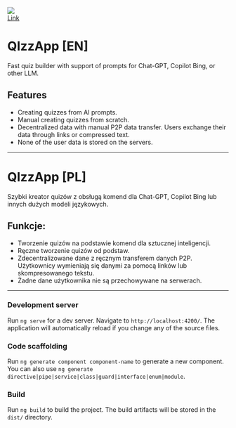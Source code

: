 [<img src="https://github.com/BKopysc/qizz-app/assets/57834846/fe882836-9b6d-4eb9-a27b-d0b8393a0e25">](https://qizz.pages.dev)</br>
[Link](https://qizz.pages.dev)
# QIzzApp [EN]
Fast quiz builder with support of prompts for Chat-GPT, Copilot Bing, or other LLM.<br/>

## Features
- Creating quizzes from AI prompts.
- Manual creating quizzes from scratch.
- Decentralized data with manual P2P data transfer. Users exchange their data through links or compressed text.
- None of the user data is stored on the servers.

<hr/>

# QIzzApp [PL]
Szybki kreator quizów z obsługą komend dla Chat-GPT, Copilot Bing lub innych dużych modeli językowych.

## Funkcje:
- Tworzenie quizów na podstawie komend dla sztucznej inteligencji.
- Ręczne tworzenie quizów od podstaw.
- Zdecentralizowane dane z ręcznym transferem danych P2P. Użytkownicy wymieniają się danymi za pomocą linków lub skompresowanego tekstu.
- Żadne dane użytkownika nie są przechowywane na serwerach.

<hr/>

### Development server

Run `ng serve` for a dev server. Navigate to `http://localhost:4200/`. The application will automatically reload if you change any of the source files.

### Code scaffolding

Run `ng generate component component-name` to generate a new component. You can also use `ng generate directive|pipe|service|class|guard|interface|enum|module`.

### Build

Run `ng build` to build the project. The build artifacts will be stored in the `dist/` directory.


[button_visit-qizz]: https://github.com/BKopysc/qizz-app/assets/57834846/fe882836-9b6d-4eb9-a27b-d0b8393a0e25

